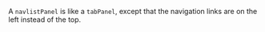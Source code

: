 A `navlistPanel` is like a `tabPanel`, except that the navigation links are on the left instead of the top.
